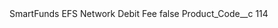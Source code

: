 <?xml version="1.0" encoding="UTF-8"?>
<CustomMetadata xmlns="http://soap.sforce.com/2006/04/metadata" xmlns:xsi="http://www.w3.org/2001/XMLSchema-instance" xmlns:xsd="http://www.w3.org/2001/XMLSchema">
    <label>SmartFunds EFS Network Debit Fee</label>
    <protected>false</protected>
    <values>
        <field>Product_Code__c</field>
        <value xsi:type="xsd:string">114</value>
    </values>
</CustomMetadata>
